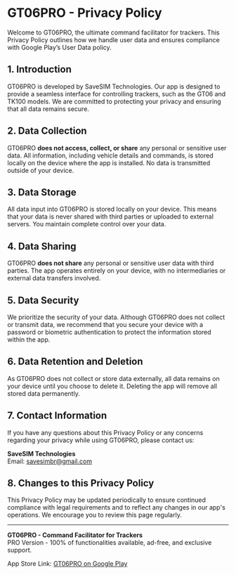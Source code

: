 # GT06PRO - Privacy Policy

Welcome to GT06PRO, the ultimate command facilitator for trackers. This Privacy Policy outlines how we handle user data and ensures compliance with Google Play’s User Data policy.

## 1. Introduction

GT06PRO is developed by SaveSIM Technologies. Our app is designed to provide a seamless interface for controlling trackers, such as the GT06 and TK100 models. We are committed to protecting your privacy and ensuring that all data remains secure.

## 2. Data Collection

GT06PRO **does not access, collect, or share** any personal or sensitive user data. All information, including vehicle details and commands, is stored locally on the device where the app is installed. No data is transmitted outside of your device.

## 3. Data Storage

All data input into GT06PRO is stored locally on your device. This means that your data is never shared with third parties or uploaded to external servers. You maintain complete control over your data.

## 4. Data Sharing

GT06PRO **does not share** any personal or sensitive user data with third parties. The app operates entirely on your device, with no intermediaries or external data transfers involved.

## 5. Data Security

We prioritize the security of your data. Although GT06PRO does not collect or transmit data, we recommend that you secure your device with a password or biometric authentication to protect the information stored within the app.

## 6. Data Retention and Deletion

As GT06PRO does not collect or store data externally, all data remains on your device until you choose to delete it. Deleting the app will remove all stored data permanently.

## 7. Contact Information

If you have any questions about this Privacy Policy or any concerns regarding your privacy while using GT06PRO, please contact us:

**SaveSIM Technologies**  
Email: [savesimbr@gmail.com](mailto:savesimbr@gmail.com)

## 8. Changes to this Privacy Policy

This Privacy Policy may be updated periodically to ensure continued compliance with legal requirements and to reflect any changes in our app's operations. We encourage you to review this page regularly.

---

**GT06PRO - Command Facilitator for Trackers**  
PRO Version - 100% of functionalities available, ad-free, and exclusive support.

App Store Link: [GT06PRO on Google Play](https://play.google.com/store/apps/details?id=com.ionicframework.gt06333532PRO)
